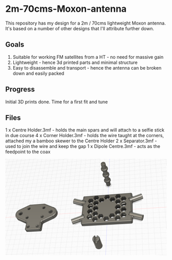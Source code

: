 # 2m-70cms-Moxon-antenna

This repository has my design for a 2m / 70cms lightweight Moxon antenna. It's based on a number of other designs that I'll attribute further down.

## Goals

1. Suitable for working FM satellites from a HT - no need for massive gain
1. Lightweight - hence 3d printed parts and minimal structure
1. Easy to disassemble and transport - hence the antenna can be broken down and easily packed

## Progress

Initial 3D prints done. Time for a first fit and tune

## Files

1 x Centre Holder.3mf - holds the main spars and will attach to a selfie stick in due course
4 x Corner Holder.3mf - holds the wire taught at the corners, attached my a bamboo skewer to the Centre Holder
2 x Separator.3mf - used to join the wire and keep the gap
1 x Dipole Centre.3mf - acts as the feedpoint to the coax

![Parts images](images/Moxon%20parts%20view.png)
